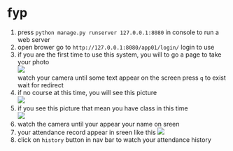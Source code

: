 # fyp
1. press `python manage.py runserver 127.0.0.1:8080` in console to run a web server
2. open brower go to `http://127.0.0.1:8080/app01/login/` login to use
3. if you are the first time to use this system, you will to go a page to take your photo<br/>
   <img src="https://upload.cc/i1/2019/06/01/dOkI57.jpg" /><br/>
   watch your camera until some text appear on the screen press `q` to exist
   wait for  redirect
4. if no course at this time, you will see this picture<br/>
   <img src="https://upload.cc/i1/2019/06/01/Qns7DL.jpg"/>
5. if you see this picture that mean you have class in this time<br/>
   <img src="https://upload.cc/i1/2019/06/01/hgMVGJ.jpg"/>
6. watch the camera until your appear your name on sreen
7. your attendance record appear in sreen like this
   <img src="https://upload.cc/i1/2019/06/01/iPaHwR.jpg"/>
8. click on `history` button in nav bar to watch your attendance history
